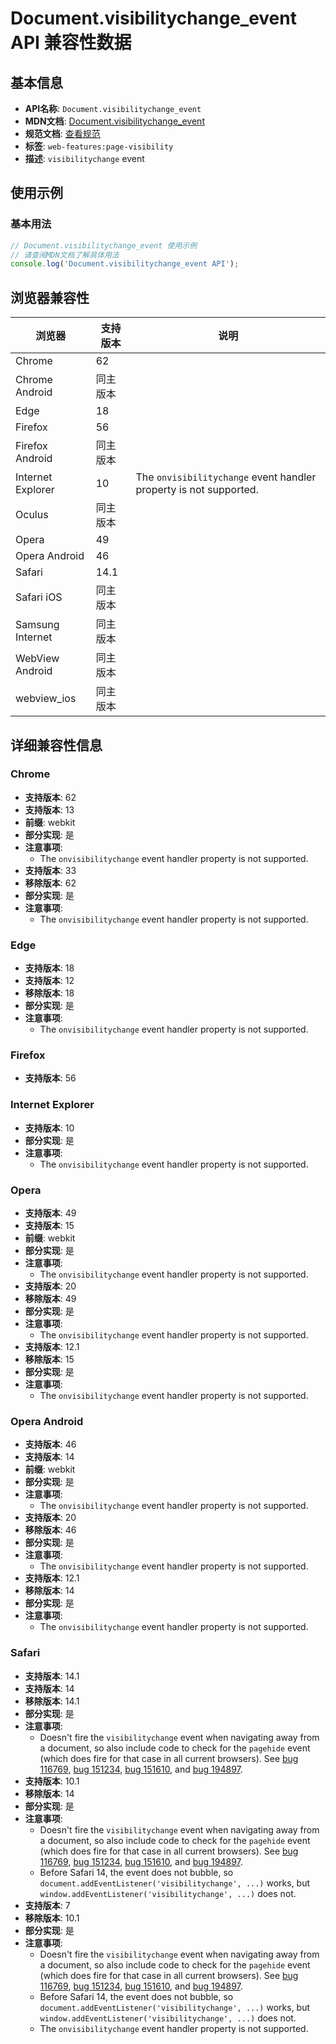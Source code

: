# Document.visibilitychange_event API 兼容性数据

## 基本信息

- **API名称**: `Document.visibilitychange_event`
- **MDN文档**: [Document.visibilitychange_event](https://developer.mozilla.org/docs/Web/API/Document/visibilitychange_event)
- **规范文档**: [查看规范](https://html.spec.whatwg.org/multipage/indices.html#event-visibilitychange,https://html.spec.whatwg.org/multipage/webappapis.html#handler-onvisibilitychange)
- **标签**: `web-features:page-visibility`
- **描述**: `visibilitychange` event

## 使用示例

### 基本用法

```javascript
// Document.visibilitychange_event 使用示例
// 请查阅MDN文档了解具体用法
console.log('Document.visibilitychange_event API');
```

## 浏览器兼容性

| 浏览器 | 支持版本 | 说明 |
|--------|----------|------|
| Chrome | 62 |  |
| Chrome Android | 同主版本 |  |
| Edge | 18 |  |
| Firefox | 56 |  |
| Firefox Android | 同主版本 |  |
| Internet Explorer | 10 | The `onvisibilitychange` event handler property is not supported. |
| Oculus | 同主版本 |  |
| Opera | 49 |  |
| Opera Android | 46 |  |
| Safari | 14.1 |  |
| Safari iOS | 同主版本 |  |
| Samsung Internet | 同主版本 |  |
| WebView Android | 同主版本 |  |
| webview_ios | 同主版本 |  |

## 详细兼容性信息

### Chrome

- **支持版本**: 62
- **支持版本**: 13
- **前缀**: webkit
- **部分实现**: 是
- **注意事项**:
  - The `onvisibilitychange` event handler property is not supported.
- **支持版本**: 33
- **移除版本**: 62
- **部分实现**: 是
- **注意事项**:
  - The `onvisibilitychange` event handler property is not supported.

### Edge

- **支持版本**: 18
- **支持版本**: 12
- **移除版本**: 18
- **部分实现**: 是
- **注意事项**:
  - The `onvisibilitychange` event handler property is not supported.

### Firefox

- **支持版本**: 56

### Internet Explorer

- **支持版本**: 10
- **部分实现**: 是
- **注意事项**:
  - The `onvisibilitychange` event handler property is not supported.

### Opera

- **支持版本**: 49
- **支持版本**: 15
- **前缀**: webkit
- **部分实现**: 是
- **注意事项**:
  - The `onvisibilitychange` event handler property is not supported.
- **支持版本**: 20
- **移除版本**: 49
- **部分实现**: 是
- **注意事项**:
  - The `onvisibilitychange` event handler property is not supported.
- **支持版本**: 12.1
- **移除版本**: 15
- **部分实现**: 是
- **注意事项**:
  - The `onvisibilitychange` event handler property is not supported.

### Opera Android

- **支持版本**: 46
- **支持版本**: 14
- **前缀**: webkit
- **部分实现**: 是
- **注意事项**:
  - The `onvisibilitychange` event handler property is not supported.
- **支持版本**: 20
- **移除版本**: 46
- **部分实现**: 是
- **注意事项**:
  - The `onvisibilitychange` event handler property is not supported.
- **支持版本**: 12.1
- **移除版本**: 14
- **部分实现**: 是
- **注意事项**:
  - The `onvisibilitychange` event handler property is not supported.

### Safari

- **支持版本**: 14.1
- **支持版本**: 14
- **移除版本**: 14.1
- **部分实现**: 是
- **注意事项**:
  - Doesn't fire the `visibilitychange` event when navigating away from a document, so also include code to check for the `pagehide` event (which does fire for that case in all current browsers). See [bug 116769](https://webkit.org/b/116769), [bug 151234](https://webkit.org/b/151234), [bug 151610](https://webkit.org/b/151610), and [bug 194897](https://webkit.org/b/194897).
- **支持版本**: 10.1
- **移除版本**: 14
- **部分实现**: 是
- **注意事项**:
  - Doesn't fire the `visibilitychange` event when navigating away from a document, so also include code to check for the `pagehide` event (which does fire for that case in all current browsers). See [bug 116769](https://webkit.org/b/116769), [bug 151234](https://webkit.org/b/151234), [bug 151610](https://webkit.org/b/151610), and [bug 194897](https://webkit.org/b/194897).
  - Before Safari 14, the event does not bubble, so `document.addEventListener('visibilitychange', ...)` works, but `window.addEventListener('visibilitychange', ...)` does not.
- **支持版本**: 7
- **移除版本**: 10.1
- **部分实现**: 是
- **注意事项**:
  - Doesn't fire the `visibilitychange` event when navigating away from a document, so also include code to check for the `pagehide` event (which does fire for that case in all current browsers). See [bug 116769](https://webkit.org/b/116769), [bug 151234](https://webkit.org/b/151234), [bug 151610](https://webkit.org/b/151610), and [bug 194897](https://webkit.org/b/194897).
  - Before Safari 14, the event does not bubble, so `document.addEventListener('visibilitychange', ...)` works, but `window.addEventListener('visibilitychange', ...)` does not.
  - The `onvisibilitychange` event handler property is not supported.

